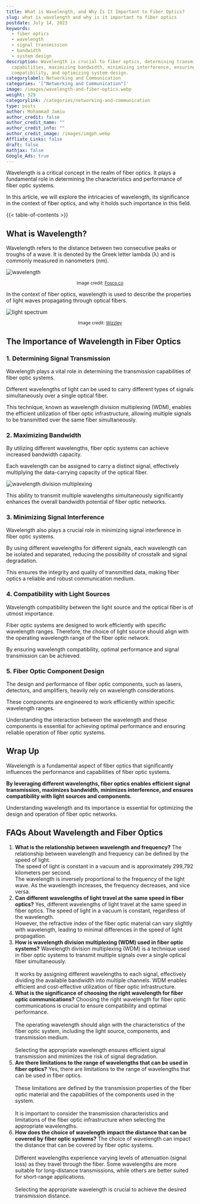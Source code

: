 ```yaml
---
title: What is Wavelength, and Why Is It Important to Fiber Optics?
slug: what is wavelength and why is it important to fiber optics
postdate: July 14, 2023
keywords:
  - fiber optics
  - wavelength
  - signal transmission
  - bandwidth
  - system design
description: Wavelength is crucial to fiber optics, determining transmission
  capabilities, maximizing bandwidth, minimizing interference, ensuring
  compatibility, and optimizing system design.
categorylabel: Networking and Communication
categories: '["Networking and Communication"]'
image: /images/wavelength-and-fiber-optics.webp
weight: 329
categorylink: /categories/networking-and-communication
type: posts
author: Mohammad Jamiu
author_credit: false
author_credit_name: ""
author_credit_info: ""
author_credit_image: /images/imgph.webp
Affliate_Links: false
draft: false
mathjax: false
Google_Ads: true
---
```

Wavelength is a critical concept in the realm of fiber optics. It plays a fundamental role in determining the characteristics and performance of fiber optic systems. 

In this article, we will explore the intricacies of wavelength, its significance in the context of fiber optics, and why it holds such importance in this field.

{{< table-of-contents >}}

## **What is Wavelength?**

Wavelength refers to the distance between two consecutive peaks or troughs of a wave. It is denoted by the Greek letter lambda (λ) and is commonly measured in nanometers (nm). 

![wavelength](/images/lambda-wavelength.webp "wavelength")

<small style="display:block; text-align:center">Image credit: [Fosco.co](https://www.fiberoptics4sale.com)</small>

In the context of fiber optics, wavelength is used to describe the properties of light waves propagating through optical fibers.

![light spectrum](/images/wavelength-and-fiber-optics.webp "light spectrum")

<small style="display:block; text-align:center;">Image credit: [Wizzley](https://wizzley.com/fiber-optic-communications-fiber-optics-part-one/) </small>

## **The Importance of Wavelength in Fiber Optics**

### **1. Determining Signal Transmission**

Wavelength plays a vital role in determining the transmission capabilities of fiber optic systems. 

Different wavelengths of light can be used to carry different types of signals simultaneously over a single optical fiber. 

This technique, known as wavelength division multiplexing (WDM), enables the efficient utilization of fiber optic infrastructure, allowing multiple signals to be transmitted over the same fiber simultaneously.

### **2. Maximizing Bandwidth**

By utilizing different wavelengths, fiber optic systems can achieve increased bandwidth capacity. 

Each wavelength can be assigned to carry a distinct signal, effectively multiplying the data-carrying capacity of the optical fiber. 

![wavelength division multiplexing](/images/fdm_6.webp "wavelength division multiplexing")

This ability to transmit multiple wavelengths simultaneously significantly enhances the overall bandwidth potential of fiber optic networks.

### **3. Minimizing Signal Interference**

Wavelength also plays a crucial role in minimizing signal interference in fiber optic systems. 

By using different wavelengths for different signals, each wavelength can be isolated and separated, reducing the possibility of crosstalk and signal degradation. 

This ensures the integrity and quality of transmitted data, making fiber optics a reliable and robust communication medium.

### **4. Compatibility with Light Sources**

Wavelength compatibility between the light source and the optical fiber is of utmost importance. 

Fiber optic systems are designed to work efficiently with specific wavelength ranges. Therefore, the choice of light source should align with the operating wavelength range of the fiber optic network. 

By ensuring wavelength compatibility, optimal performance and signal transmission can be achieved.

### **5. Fiber Optic Component Design**

The design and performance of fiber optic components, such as lasers, detectors, and amplifiers, heavily rely on wavelength considerations. 

These components are engineered to work efficiently within specific wavelength ranges. 

Understanding the interaction between the wavelength and these components is essential for achieving optimal performance and ensuring reliable operation of fiber optic systems.

## **Wrap Up**

Wavelength is a fundamental aspect of fiber optics that significantly influences the performance and capabilities of fiber optic systems. 

**By leveraging different wavelengths, fiber optics enables efficient signal transmission, maximizes bandwidth, minimizes interference, and ensures compatibility with light sources and components.** 

Understanding wavelength and its importance is essential for optimizing the design and operation of fiber optic networks.

## **FAQs About Wavelength and Fiber Optics**

1. **What is the relationship between wavelength and frequency?** The relationship between wavelength and frequency can be defined by the speed of light. \
   The speed of light is constant in a vacuum and is approximately 299,792 kilometers per second. \
   The wavelength is inversely proportional to the frequency of the light wave. As the wavelength increases, the frequency decreases, and vice versa.
2. **Can different wavelengths of light travel at the same speed in fiber optics?** Yes, different wavelengths of light travel at the same speed in fiber optics. The speed of light in a vacuum is constant, regardless of the wavelength. \
   However, the refractive index of the fiber optic material can vary slightly with wavelength, leading to minimal differences in the speed of light propagation.
3. **How is wavelength division multiplexing (WDM) used in fiber optic systems?** Wavelength division multiplexing (WDM) is a technique used in fiber optic systems to transmit multiple signals over a single optical fiber simultaneously. \
   \
   It works by assigning different wavelengths to each signal, effectively dividing the available bandwidth into multiple channels. WDM enables efficient and cost-effective utilization of fiber optic infrastructure.
4. **What is the significance of choosing the right wavelength for fiber optic communications?** Choosing the right wavelength for fiber optic communications is crucial to ensure compatibility and optimal performance. \
   \
   The operating wavelength should align with the characteristics of the fiber optic system, including the light source, components, and transmission medium. \
   \
   Selecting the appropriate wavelength ensures efficient signal transmission and minimizes the risk of signal degradation.
5. **Are there limitations to the range of wavelengths that can be used in fiber optics?** Yes, there are limitations to the range of wavelengths that can be used in fiber optics. \
   \
   These limitations are defined by the transmission properties of the fiber optic material and the capabilities of the components used in the system. \
   \
   It is important to consider the transmission characteristics and limitations of the fiber optic infrastructure when selecting the appropriate wavelengths.
6. **How does the choice of wavelength impact the distance that can be covered by fiber optic systems?** The choice of wavelength can impact the distance that can be covered by fiber optic systems. \
   \
   Different wavelengths experience varying levels of attenuation (signal loss) as they travel through the fiber. Some wavelengths are more suitable for long-distance transmissions, while others are better suited for short-range applications. \
   \
   Selecting the appropriate wavelength is crucial to achieve the desired transmission distance.